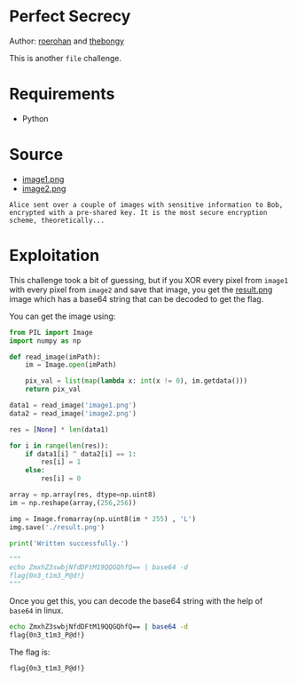 # Perfect Secrecy

Author: [roerohan](https://github.com/roerohan) and [thebongy](https://github.com/thebongy)

This is another `file` challenge.

# Requirements

- Python

# Source

- [image1.png](./image1.png)
- [image2.png](./image2.png)

```
Alice sent over a couple of images with sensitive information to Bob, encrypted with a pre-shared key. It is the most secure encryption scheme, theoretically...
```

# Exploitation

This challenge took a bit of guessing, but if you XOR every pixel from `image1` with every pixel from `image2` and save that image, you get the [result.png](./result.png) image which has a base64 string that can be decoded to get the flag.
<br />

You can get the image using:

```py
from PIL import Image
import numpy as np

def read_image(imPath):
    im = Image.open(imPath)

    pix_val = list(map(lambda x: int(x != 0), im.getdata()))
    return pix_val

data1 = read_image('image1.png')
data2 = read_image('image2.png')

res = [None] * len(data1)

for i in range(len(res)):
    if data1[i] ^ data2[i] == 1:
        res[i] = 1
    else:
        res[i] = 0

array = np.array(res, dtype=np.uint8)
im = np.reshape(array,(256,256))

img = Image.fromarray(np.uint8(im * 255) , 'L')
img.save('./result.png')

print('Written successfully.')

"""
echo ZmxhZ3swbjNfdDFtM19QQGQhfQ== | base64 -d
flag{0n3_t1m3_P@d!}
"""
```

Once you get this, you can decode the base64 string with the help of `base64` in linux.

```bash
echo ZmxhZ3swbjNfdDFtM19QQGQhfQ== | base64 -d
flag{0n3_t1m3_P@d!}
```

The flag is:

```
flag{0n3_t1m3_P@d!}
```
